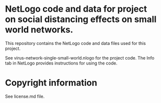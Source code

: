 # NetLogo code and data for project on social distancing effects on small world networks.

This repository contains the NetLogo code and data files used for this project.

See virus-network-single-small-world.nlogo for the project code. The Info tab in NetLogo provides instructions for using the code.

# Copyright information

See license.md file.
